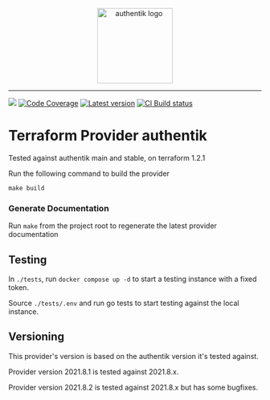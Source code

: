 <p align="center">
    <img src="https://goauthentik.io/img/icon_top_brand_colour.svg" height="150" alt="authentik logo">
</p>

---

[![](https://img.shields.io/discord/809154715984199690?label=Discord&style=for-the-badge)](https://discord.gg/jg33eMhnj6)
[![Code Coverage](https://img.shields.io/codecov/c/gh/goauthentik/terraform-provider-authentik?style=for-the-badge)](https://codecov.io/gh/goauthentik/terraform-provider-authentik)
[![Latest version](https://img.shields.io/github/v/tag/goauthentik/terraform-provider-authentik?style=for-the-badge)](https://registry.terraform.io/providers/goauthentik/authentik/latest)
[![CI Build status](https://img.shields.io/github/actions/workflow/status/goauthentik/terraform-provider-authentik/test.yml?branch=main&style=for-the-badge)](https://github.com/goauthentik/terraform-provider-authentik/actions)

# Terraform Provider authentik

Tested against authentik main and stable, on terraform 1.2.1

Run the following command to build the provider

```shell
make build
```

### Generate Documentation

Run `make` from the project root to regenerate the latest provider documentation

## Testing

In `./tests`, run `docker compose up -d` to start a testing instance with a fixed token.

Source `./tests/.env` and run go tests to start testing against the local instance.

## Versioning

This provider's version is based on the authentik version it's tested against.

Provider version 2021.8.1 is tested against 2021.8.x.

Provider version 2021.8.2 is tested against 2021.8.x but has some bugfixes.
